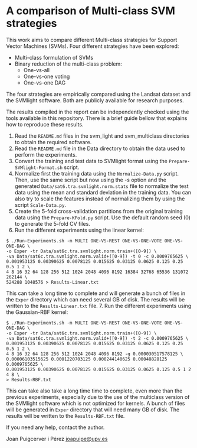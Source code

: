 A comparison of Multi-class SVM strategies
==========================================

This work aims to compare different Multi-class strategies for Support 
Vector Machines (SVMs). Four different strategies have been explored:

* Multi-class formulation of SVMs
* Binary reduction of the multi-class problem:
    - One-vs-all
    - One-vs-one voting
    - One-vs-one DAG

The four strategies are empirically compared using the Landsat dataset and
the SVMlight software. Both are publicly available for research purposes.

The results compiled in the report can be independently checked using the
tools available in this repository. There is a brief guide bellow that
explains how to reproduce these results.

1. Read the `README.md` files in the svm_light and svm_multiclass directories
to obtain the required software.
2. Read the `README.md` file in the Data directory to obtain the data used to
perform the experiments.
3. Convert the training and test data to SVMlight format using the
`Prepare-SVMlight-Format.sh` script.
4. Normalize first the training data using the `Normalize-Data.py` 
script. Then, use the same script but now using the -s option and the 
generated `Data/sat6.tra.svmlight.norm.stats` file to normalize the
test data using the mean and standard deviation in the training data.
You can also try to scale the features instead of normalizing them by
using the script `Scale-Data.py`.
5. Create the 5-fold cross-validation partitions from the original training 
data using the `Prepare-KFold.py` script. Use the default random seed (0) to
generate the 5-fold CV files.
6. Run the different experiments using the linear kernel:
```
$ ./Run-Experiments.sh -m MULTI ONE-VS-REST ONE-VS-ONE-VOTE ONE-VS-ONE-DAG \
-o Exper -tr Data/sat6c.tra.svmlight.norm.train+([0-9]) \
-va Data/sat6c.tra.svmlight.norm.valid+([0-9]) -t 0 -c 0.0009765625 \
0.001953125 0.00390625 0.0078125 0.015625 0.03125 0.0625 0.125 0.25 0.5 1 2 \
4 8 16 32 64 128 256 512 1024 2048 4096 8192 16384 32768 65536 131072 262144 \
524288 1048576 > Results-Linear.txt
```
This can take a long time to complete and will generate a bunch of files in 
the `Exper` directory which can need several GB of disk. The results will be
written to the `Results-Linear.txt` file.
7. Run the different experiments using the Gaussian-RBF kernel:
```
$ ./Run-Experiments.sh -m MULTI ONE-VS-REST ONE-VS-ONE-VOTE ONE-VS-ONE-DAG \
-o Exper -tr Data/sat6c.tra.svmlight.norm.train+([0-9]) \
-va Data/sat6c.tra.svmlight.norm.valid+([0-9]) -t 2 -c 0.0009765625 \
0.001953125 0.00390625 0.0078125 0.015625 0.03125 0.0625 0.125 0.25 0.5 1 2 \
4 8 16 32 64 128 256 512 1024 2048 4096 8192 -g 0.000030517578125 \
0.00006103515625 0.0001220703125 0.000244140625 0.00048828125 0.0009765625 \
0.001953125 0.00390625 0.0078125 0.015625 0.03125 0.0625 0.125 0.5 1 2 4 8 \
> Results-RBF.txt
```
This can take also take a long time time to complete, even more than the
previous experiments, especially due to the use of the multiclass version of
the SVMlight software which is not optimized for kernels. A bunch of files
will be generated in `Exper` directory that will need many GB of disk. 
The results will be written to the `Results-RBF.txt` file.

If you need any help, contact the author.

Joan Puigcerver i Pérez <joapuipe@upv.es>

